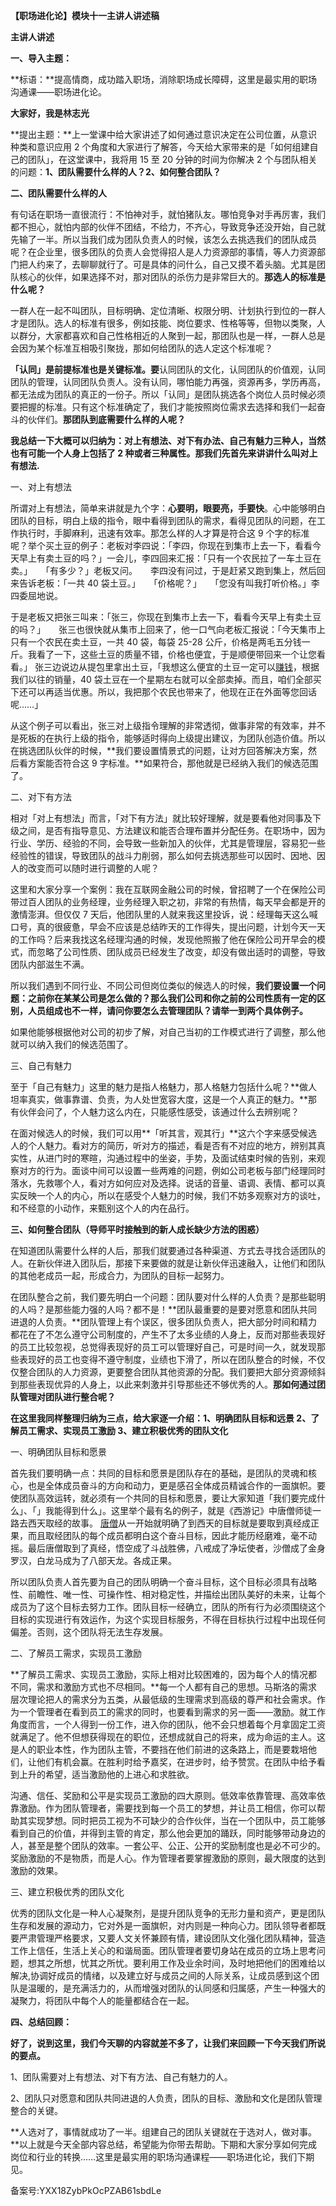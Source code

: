 **【职场进化论】模块十一主讲人讲述稿**

**主讲人讲述**

**一、导入主题：**

**标语：**提高情商，成功踏入职场，消除职场成长障碍，这里是最实用的职场沟通课——职场进化论。

**大家好，我是林志光**

**提出主题：**上一堂课中给大家讲述了如何通过意识决定在公司位置，从意识种类和意识应用 2 个角度和大家进行了解答，今天给大家带来的是「如何组建自己的团队」，在这堂课中，我将用 15 至 20 分钟的时间为你解决 2 个与团队相关的问题：**1、团队需要什么样的人？2、如何整合团队？**

**二、团队需要什么样的人**

有句话在职场一直很流行：不怕神对手，就怕猪队友。哪怕竞争对手再厉害，我们都不担心，就怕内部的伙伴不团结，不给力，不齐心，导致竞争还没开始，自己就先输了一半。所以当我们成为团队负责人的时候，该怎么去挑选我们的团队成员呢？在企业里，很多团队的负责人会觉得招人是人力资源部的事情，等人力资源部门把人约来了，去聊聊就行了。可是具体的问什么，自己又摸不着头脑。尤其是团队核心的伙伴，如果选择不对，那对团队的杀伤力是非常巨大的。**那选人的标准是什么呢？**

一群人在一起不叫团队，目标明确、定位清晰、权限分明、计划执行到位的一群人才是团队。选人的标准有很多，例如技能、岗位要求、性格等等，但物以类聚，人以群分，大家都喜欢和自己性格相近的人聚到一起，那团队也是一样，一群人总是会因为某个标准互相吸引聚拢，那如何给团队的选人定这个标准呢？

**「认同」是前提标准也是关键标准。要**认同团队的文化，认同团队的价值观，认同团队的管理，认同团队负责人。没有认同，哪怕能力再强，资源再多，学历再高，都无法成为团队的真正的一份子。所以「认同」是团队挑选各个岗位人员时候必须要把握的标准。只有这个标准确定了，我们才能按照岗位需求去选择和我们一起奋斗的伙伴们。**那团队到底需要什么样的人呢？**

**我总结一下大概可以归纳为：对上有想法、对下有办法、自己有魅力三种人，当然也有可能一个人身上包括了 2 种或者三种属性。那我们先首先来讲讲什么叫对上有想法.**

一、对上有想法

所谓对上有想法，简单来讲就是九个字：**心要明，眼要亮，手要快**。心中能够明白团队的目标，明白上级的指令，眼中看得到团队的需求，看得见团队的问题，在工作执行时，手脚麻利，迅速有效率。那怎么样的人才算是符合这 9 个字的标准呢？举个买土豆的例子：老板对李四说：「李四，你现在到集市上去一下，看看今天早上有卖土豆的吗？」一会儿，李四回来汇报：「只有一个农民拉了一车土豆在卖。」　　「有多少？」老板又问。　　李四没有问过，于是赶紧又跑到集上，然后回来告诉老板：「一共 40 袋土豆。」　　「价格呢？」　　「您没有叫我打听价格。」李四委屈地说。

于是老板又把张三叫来：「张三，你现在到集市上去一下，看看今天早上有卖土豆的吗？」　　张三也很快就从集市上回来了，他一口气向老板汇报说：「今天集市上只有一个农民在卖土豆，一共 40 袋，每袋 25-28 公斤，价格是两毛五分钱一斤。我看了一下，这些土豆的质量不错，价格也便宜，于是顺便带回来一个让您看看。」 张三边说边从提包里拿出土豆，「我想这么便宜的土豆一定可以[赚钱](https://www.360zimeiti.com/youhuatuijian/38771.html)，根据我们以往的销量，40 袋土豆在一个星期左右就可以全部卖掉。而且，咱们全部买下还可以再适当优惠。所以，我把那个农民也带来了，他现在正在外面等您回话呢……」

从这个例子可以看出，张三对上级指令理解的非常透彻，做事非常的有效率，并不是死板的在执行上级的指令，能够适时得向上级提出建议，为团队创造价值。所以在挑选团队伙伴的时候，**我们要设置情景式的问题，让对方回答解决方案，然后看方案能否符合这 9 字标准。**如果符合，那他就是已经纳入我们的候选范围了。

二、对下有方法

相对「对上有想法」而言，「对下有方法」就比较好理解，就是要看他对同事及下级之间，是否有指导意见、方法建议和能否合理布置并分配任务。在职场中，因为行业、学历、经验的不同，会导致一些新加入的伙伴，尤其是管理层，容易犯一些经验性的错误，导致团队的战斗力削弱，那么如何去挑选那些可以因时、因地、因人的改变而可以随时进行调整的人呢？

这里和大家分享一个案例：我在互联网金融公司的时候，曾招聘了一个在保险公司带过百人团队的业务经理，业务经理入职之初，非常的有热情，每天早会都是开的激情澎湃。但仅仅 7 天后，他团队里的人就来我这里投诉，说：经理每天这么喊口号，真的很疲惫，早会不应该是总结昨天的工作得失，提出问题，计划今天一天的工作吗？后来我找这名经理沟通的时候，发现他照搬了他在保险公司开早会的模式，而忽略了公司性质、团队成员已经发生了改变，却没有做出适时的调整，导致团队内部滋生不满。

所以我们遇到不同行业、不同公司但岗位类似的候选人的时候，**我们要设置一个问题：之前你在某某公司是怎么做的？那么我们公司和你之前的公司性质有一定的区别，人员组成也不一样，请问你要怎么去管理团队？请举一到两个具体例子。**

如果他能够根据他对公司的初步了解，对自己当初的工作模式进行了调整，那么他就可以纳入我们的候选范围了。

三、自己有魅力

至于「自己有魅力」这里的魅力是指人格魅力，那人格魅力包括什么呢？**做人坦率真实，做事靠谱、负责，为人处世宽容大度，这是一个人真正的魅力。**那有伙伴会问了，个人魅力这么内在，只能感性感受，该通过什么去辨别呢？

在面对候选人的时候，我们可以用**「听其言，观其行」**这六个字来感受候选人的个人魅力。看对方的简历，听对方的描述，看是否有不对应的地方，辨别其真实性，从进门时的寒暄，沟通过程中的坐姿，手势，及面试结束时候的告别，来观察对方的行为。面谈中间可以设置一些两难的问题，例如公司老板与部门经理同时落水，先救哪个人，看对方如何应对及选择。说话的音量、语调、表情、都可以真实反映一个人的内心，所以在感受个人魅力的时候，我们不妨多观察对方的谈吐，和不经意的小动作，来甄别这个人的内在品行。

**三、如何整合团队（导师平时接触到的新人成长缺少方法的困惑）**

在知道团队需要什么样的人后，那我们就要通过各种渠道、方式去寻找合适团队的人。在新伙伴进入团队后，那接下来要做的就是让新伙伴迅速融入，让他们和团队的其他老成员一起，形成合力，为团队的目标一起努力。

在团队整合之前，我们要先明白一个问题：团队要对什么样的人负责？是那些聪明的人吗？是那些能力强的人吗？都不是！**团队最重要的是要对愿意和团队共同进退的人负责。**团队管理上有个误区，很多团队负责人，把大部分时间和精力都花在了不怎么遵守公司制度的，产生不了太多业绩的人身上，反而对那些表现好的员工比较忽视，总觉得表现好的员工可以管理好自己，可是时间一久，就发现那些表现好的员工也变得不遵守制度，业绩也下滑了，所以在团队整合的时候，不仅仅整合团队的人力资源，更要整合团队其他资源的分配。我们要把大部分资源倾斜到那些表现优异的人身上，以此来刺激并引导那些还不够优秀的人。**那如何通过团队管理对团队进行整合呢？**

**在这里我同样整理归纳为三点，给大家逐一介绍：1、明确团队目标和远景 2、了解员工需求、实现员工激励 3、建立积极优秀的团队文化**

一、明确团队目标和愿景

首先我们要明确一点：共同的目标和愿景是团队存在的基础，是团队的灵魂和核心，也是全体成员奋斗的方向和动力，更是感召全体成员精诚合作的一面旗帜。要使团队高效运转，就必须有一个共同的目标和愿景，要让大家知道「我们要完成什么」、「」我能得到什么」。这里举个最有名的例子，就是《西游记》中唐僧师徒一路去西天取经的故事。 [唐僧](https://www.baidu.com/s?wd=%E5%94%90%E5%83%A7&tn=SE_PcZhidaonwhc_ngpagmjz&rsv_dl=gh_pc_zhidao)从一开始就明确了到西天的目标就是要取到真经成正果，而且取经团队的每个成员都明白这个奋斗目标，因此才能历经磨难，毫不动摇。最后唐僧取到了真经，悟空成了斗战胜佛，八戒成了净坛使者，沙僧成了金身罗汉，白龙马成为了八部天龙。各成正果。

所以团队负责人首先要为自己的团队明确一个奋斗目标，这个目标必须具有战略性、前瞻性、唯一性、可操作性、相对稳定性，并描绘出团队美好的未来，让每个成员为了这个目标去努力工作。团队目标一经确立，团队的所有行为必须围绕这个目标的实现进行有效运作，为这个实现目标服务，不得在目标执行过程中出现任何偏差。否则，这个团队将无法生存发展。

二、了解员工需求，实现员工激励

**了解员工需求、实现员工激励，实际上相对比较困难的，因为每个人的情况都不同，需求和激励方式也不尽相同。**每一个人都有自己的思想。马斯洛的需求层次理论把人的需求分为五类，从最低级的生理需求到高级的尊严和社会需求。作为一个管理者在看到员工的需求的同时，也要看到需求的另一面——激励。就工作角度而言，一个人得到一份工作，进入你的团队，他不会只想着每个月拿固定工资就满足了。他不但想获得现在的职位，还想成就自己的将来，成为命运的主人。这是人的职业本性，作为团队主管，不要挡在他们前进的这条路上，而是要栽培他们，让他们有机会赢。在胜利时给予嘉奖，在进步时，给予赞赏。在团队中给予看到上升的希望，适当激励他的上进心和求胜欲。

沟通、信任、奖励和公平是实现员工激励的四大原则。低效率依靠管理、高效率依靠激励。作为团队管理者，需要找到每一个员工的梦想，并让员工相信，你可以帮助其实现梦想。同时把员工视为不可缺少的合作伙伴，当在一个团队中，员工能够看到自己的价值，并得到主管的肯定，那么他会更加的踊跃，同时能够带动身边的人，甚至是整个团队的效率。一套公平、公正、公开的奖励制度也是必不可少的。奖励激励的不是物质，而是人心。作为管理者要掌握激励的原则，最大限度的达到激励的效果。

三、建立积极优秀的团队文化

优秀的团队文化是一种人心凝聚剂，是提升团队竞争的无形力量和资产，更是团队生存和发展的源动力，它对外是一面旗帜，对内则是一种向心力。团队领导者都既要严肃管理严格要求，又要人文关怀兼顾有情，建设团队文化强化团队精神，营造工作上信任，生活上关心的和谐局面。团队管理者要切身站在成员的立场上思考问题，想其之所想，忧其之所忧。要利用工作及业余时间，及时地把他们的困难给以解决,协调好成员的情绪，以及建立好与成员之间的人际关系，让成员感到这个团队是温暖的，是充满活力的，从而增强对团队的认同感和归属感，产生一种强大的凝聚力，将团队中每个人的能量都结合在一起。

**四、总结回顾：**

**好了，说到这里，我们今天聊的内容就差不多了，让我们来回顾一下今天我们所说的要点。**

1、团队需要对上有想法、对下有方法、自己有魅力的人。

2、团队只对愿意和团队共同进退的人负责，团队的目标、激励和文化是团队管理整合的关键。

**人选对了，事情就成功了一半。组建自己的团队关键就在于选对人，做对事。**以上就是今天全部内容总结，希望能为你带去帮助。下期和大家分享如何完成岗位和行业的转换……这里是最实用的职场沟通课程——职场进化论，我们下期见。

备案号:YXX18ZybPkOcPZAB61sbdLe